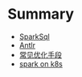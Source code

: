 # Summary

- [SparkSql](./sparksql.md)
- [Antlr](./antlr.md)
- [常见优化手段](./optimized_in_prod.md)
- [spark on k8s](./deploy.md)
